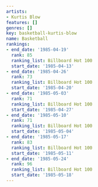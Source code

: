 ```yaml
---
artists:
- Kurtis Blow
features: []
genres: []
key: basketball-kurtis-blow
name: Basketball
rankings:
- end_date: '1985-04-19'
  rank: 85
  ranking_list: Billboard Hot 100
  start_date: '1985-04-13'
- end_date: '1985-04-26'
  rank: 73
  ranking_list: Billboard Hot 100
  start_date: '1985-04-20'
- end_date: '1985-05-03'
  rank: 71
  ranking_list: Billboard Hot 100
  start_date: '1985-04-27'
- end_date: '1985-05-10'
  rank: 71
  ranking_list: Billboard Hot 100
  start_date: '1985-05-04'
- end_date: '1985-05-17'
  rank: 83
  ranking_list: Billboard Hot 100
  start_date: '1985-05-11'
- end_date: '1985-05-24'
  rank: 96
  ranking_list: Billboard Hot 100
  start_date: '1985-05-18'
---
```


